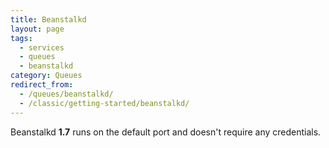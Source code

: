 ```yaml
---
title: Beanstalkd
layout: page
tags:
  - services
  - queues
  - beanstalkd
category: Queues
redirect_from:
  - /queues/beanstalkd/
  - /classic/getting-started/beanstalkd/
---
```

Beanstalkd **1.7** runs on the default port and doesn't require any credentials.
